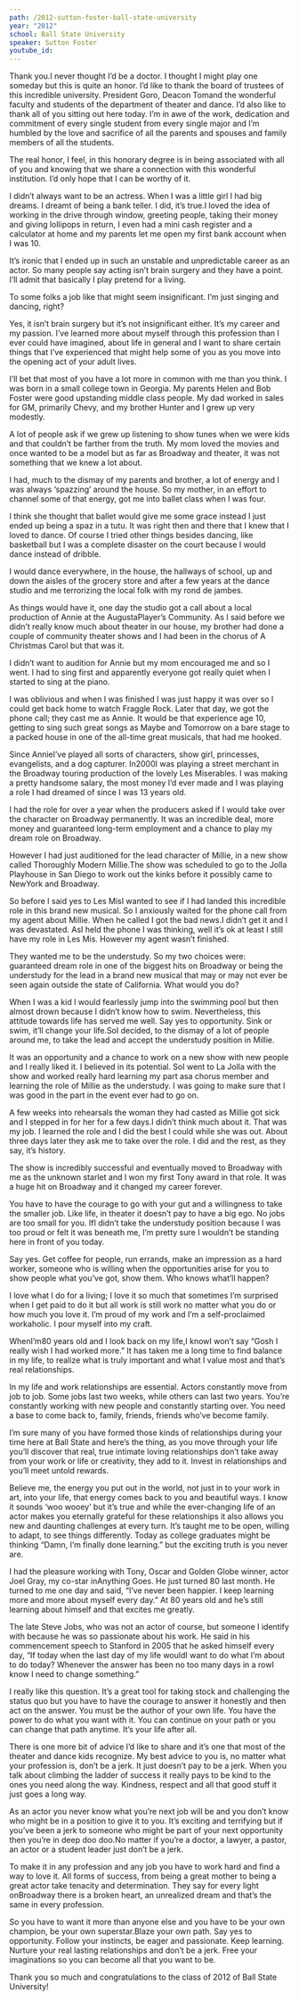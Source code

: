 ```yaml
---
path: /2012-sutton-foster-ball-state-university
year: "2012"
school: Ball State University
speaker: Sutton Foster
youtube_id: 
---
```


Thank you.I never thought I’d be a doctor. I thought I might play one someday but this is quite an honor. I’d like to thank the board of trustees of this incredible university. President Goro, Deacon Tomand the wonderful faculty and students of the department of theater and dance. I’d also like to thank all of you sitting out here today. I’m in awe of the work, dedication and commitment of every single student from every single major and I’m humbled by the love and sacrifice of all the parents and spouses and family members of all the students.

The real honor, I feel, in this honorary degree is in being associated with all of you and knowing that we share a connection with this wonderful institution. I’d only hope that I can be worthy of it.

I didn’t always want to be an actress. When I was a little girl I had big dreams. I dreamt of being a bank teller. I did, it’s true.I loved the idea of working in the drive through window, greeting people, taking their money and giving lollipops in return, I even had a mini cash register and a calculator at home and my parents let me open my first bank account when I was 10.

It’s ironic that I ended up in such an unstable and unpredictable career as an actor. So many people say acting isn’t brain surgery and they have a point. I’ll admit that basically I play pretend for a living.

To some folks a job like that might seem insignificant. I’m just singing and dancing, right?

Yes, it isn’t brain surgery but it’s not insignificant either. It’s my career and my passion. I’ve learned more about myself through this profession than I ever could have imagined, about life in general and I want to share certain things that I’ve experienced that might help some of you as you move into the opening act of your adult lives.

I’ll bet that most of you have a lot more in common with me than you think. I was born in a small college town in Georgia. My parents Helen and Bob Foster were good upstanding middle class people. My dad worked in sales for GM, primarily Chevy, and my brother Hunter and I grew up very modestly.

A lot of people ask if we grew up listening to show tunes when we were kids and that couldn’t be farther from the truth. My mom loved the movies and once wanted to be a model but as far as Broadway and theater, it was not something that we knew a lot about.

I had, much to the dismay of my parents and brother, a lot of energy and I was always ‘spazzing’ around the house. So my mother, in an effort to channel some of that energy, got me into ballet class when I was four.

I think she thought that ballet would give me some grace instead I just ended up being a spaz in a tutu. It was right then and there that I knew that I loved to dance. Of course I tried other things besides dancing, like basketball but I was a complete disaster on the court because I would dance instead of dribble.

I would dance everywhere, in the house, the hallways of school, up and down the aisles of the grocery store and after a few years at the dance studio and me terrorizing the local folk with my rond de jambes.

As things would have it, one day the studio got a call about a local production of Annie at the AugustaPlayer’s Community. As I said before we didn’t really know much about theater in our house, my brother had done a couple of community theater shows and I had been in the chorus of A Christmas Carol but that was it.

I didn’t want to audition for Annie but my mom encouraged me and so I went. I had to sing first and apparently everyone got really quiet when I started to sing at the piano.

I was oblivious and when I was finished I was just happy it was over so I could get back home to watch Fraggle Rock. Later that day, we got the phone call; they cast me as Annie. It would be that experience age 10, getting to sing such great songs as Maybe and Tomorrow on a bare stage to a packed house in one of the all-time great musicals, that had me hooked.

Since AnnieI’ve played all sorts of characters, show girl, princesses, evangelists, and a dog capturer. In2000I was playing a street merchant in the Broadway touring production of the lovely Les Miserables. I was making a pretty handsome salary, the most money I’d ever made and I was playing a role I had dreamed of since I was 13 years old.

I had the role for over a year when the producers asked if I would take over the character on Broadway permanently. It was an incredible deal, more money and guaranteed long-term employment and a chance to play my dream role on Broadway.

However I had just auditioned for the lead character of Millie, in a new show called Thoroughly Modern Millie.The show was scheduled to go to the Jolla Playhouse in San Diego to work out the kinks before it possibly came to NewYork and Broadway.

So before I said yes to Les MisI wanted to see if I had landed this incredible role in this brand new musical. So I anxiously waited for the phone call from my agent about Millie. When he called I got the bad news.I didn’t get it and I was devastated. AsI held the phone I was thinking, well it’s ok at least I still have my role in Les Mis. However my agent wasn’t finished.

They wanted me to be the understudy. So my two choices were: guaranteed dream role in one of the biggest hits on Broadway or being the understudy for the lead in a brand new musical that may or may not ever be seen again outside the state of California. What would you do?

When I was a kid I would fearlessly jump into the swimming pool but then almost drown because I didn’t know how to swim. Nevertheless, this attitude towards life has served me well. Say yes to opportunity. Sink or swim, it’ll change your life.SoI decided, to the dismay of a lot of people around me, to take the lead and accept the understudy position in Millie.

It was an opportunity and a chance to work on a new show with new people and I really liked it. I believed in its potential. SoI went to La Jolla with the show and worked really hard learning my part asa chorus member and learning the role of Millie as the understudy. I was going to make sure that I was good in the part in the event ever had to go on.

A few weeks into rehearsals the woman they had casted as Millie got sick and I stepped in for her for a few days.I didn’t think much about it. That was my job. I learned the role and I did the best I could while she was out. About three days later they ask me to take over the role. I did and the rest, as they say, it’s history.

The show is incredibly successful and eventually moved to Broadway with me as the unknown starlet and I won my first Tony award in that role. It was a huge hit on Broadway and it changed my career forever.

You have to have the courage to go with your gut and a willingness to take the smaller job. Like life, in theater it doesn’t pay to have a big ego. No jobs are too small for you. IfI didn’t take the understudy position because I was too proud or felt it was beneath me, I’m pretty sure I wouldn’t be standing here in front of you today.

Say yes. Get coffee for people, run errands, make an impression as a hard worker, someone who is willing when the opportunities arise for you to show people what you’ve got, show them. Who knows what’ll happen?

I love what I do for a living; I love it so much that sometimes I’m surprised when I get paid to do it but all work is still work no matter what you do or how much you love it. I’m proud of my work and I’m a self-proclaimed workaholic. I pour myself into my craft.

WhenI’m80 years old and I look back on my life,I knowI won’t say “Gosh I really wish I had worked more.” It has taken me a long time to find balance in my life, to realize what is truly important and what I value most and that’s real relationships.

In my life and work relationships are essential. Actors constantly move from job to job. Some jobs last two weeks, while others can last two years. You’re constantly working with new people and constantly starting over. You need a base to come back to, family, friends, friends who’ve become family.

I’m sure many of you have formed those kinds of relationships during your time here at Ball State and here’s the thing, as you move through your life you’ll discover that real, true intimate loving relationships don’t take away from your work or life or creativity, they add to it. Invest in relationships and you’ll meet untold rewards.

Believe me, the energy you put out in the world, not just in to your work in art, into your life, that energy comes back to you and beautiful ways. I know it sounds ‘woo wooey’ but it’s true and while the ever-changing life of an actor makes you eternally grateful for these relationships it also allows you new and daunting challenges at every turn. It’s taught me to be open, willing to adapt, to see things differently. Today as college graduates might be thinking “Damn, I’m finally done learning.” but the exciting truth is you never are.

I had the pleasure working with Tony, Oscar and Golden Globe winner, actor Joel Gray, my co-star inAnything Goes. He just turned 80 last month. He turned to me one day and said, “I’ve never been happier. I keep learning more and more about myself every day.” At 80 years old and he’s still learning about himself and that excites me greatly.

The late Steve Jobs, who was not an actor of course, but someone I identify with because he was so passionate about his work. He said in his commencement speech to Stanford in 2005 that he asked himself every day, “If today when the last day of my life wouldI want to do what I’m about to do today? Whenever the answer has been no too many days in a rowI know I need to change something.”

I really like this question. It’s a great tool for taking stock and challenging the status quo but you have to have the courage to answer it honestly and then act on the answer. You must be the author of your own life. You have the power to do what you want with it. You can continue on your path or you can change that path anytime. It’s your life after all.

There is one more bit of advice I’d like to share and it’s one that most of the theater and dance kids recognize. My best advice to you is, no matter what your profession is, don’t be a jerk. It just doesn’t pay to be a jerk. When you talk about climbing the ladder of success it really pays to be kind to the ones you need along the way. Kindness, respect and all that good stuff it just goes a long way.

As an actor you never know what you’re next job will be and you don’t know who might be in a position to give it to you. It’s exciting and terrifying but if you’ve been a jerk to someone who might be part of your next opportunity then you’re in deep doo doo.No matter if you’re a doctor, a lawyer, a pastor, an actor or a student leader just don’t be a jerk.

To make it in any profession and any job you have to work hard and find a way to love it. All forms of success, from being a great mother to being a great actor take tenacity and determination. They say for every light onBroadway there is a broken heart, an unrealized dream and that’s the same in every profession.

So you have to want it more than anyone else and you have to be your own champion, be your own superstar.Blaze your own path. Say yes to opportunity. Follow your instincts, be eager and passionate. Keep learning. Nurture your real lasting relationships and don’t be a jerk. Free your imaginations so you can become all that you want to be.

Thank you so much and congratulations to the class of 2012 of Ball State University!